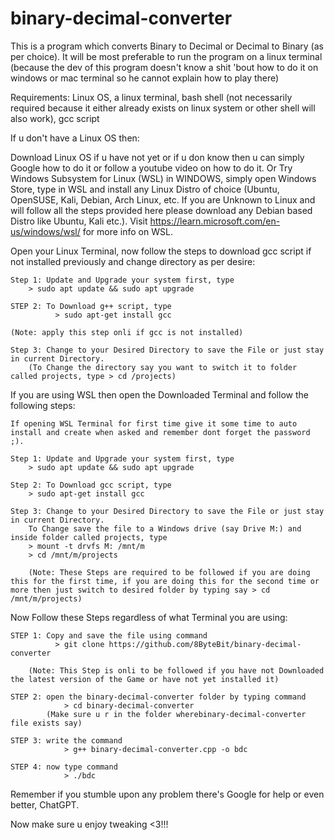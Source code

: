 # binary-decimal-converter
This is a program which converts Binary to Decimal or Decimal to Binary (as per choice).
It will be most preferable to run the program on a linux terminal 
(because the dev of this program doesn't know a shit 'bout how to do it on windows or mac terminal
so he cannot explain how to play there)

Requirements: Linux OS, a linux terminal, bash shell (not necessarily required because it either already exists 
              on linux system or other shell will also work), gcc script

If u don't have a Linux OS then:

Download Linux OS if u have not yet or if u don know then u can simply Google how to do it or follow a youtube video on how to do it.
Or Try Windows Subsystem for Linux (WSL) in WINDOWS, simply open Windows Store, type in WSL and install any Linux Distro of choice (Ubuntu, OpenSUSE, Kali, Debian, Arch Linux, etc. If you are Unknown to Linux and will follow all the steps provided here please download any Debian based Distro like Ubuntu, Kali etc.). Visit https://learn.microsoft.com/en-us/windows/wsl/ for more info on WSL.

Open your Linux Terminal, now follow the steps to download gcc script if not installed previously and change directory as per desire:

  	Step 1: Update and Upgrade your system first, type
		> sudo apt update && sudo apt upgrade

  	STEP 2: To Download g++ script, type
		      > sudo apt-get install gcc
				
	(Note: apply this step onli if gcc is not installed)
		
  	Step 3: Change to your Desired Directory to save the File or just stay in current Directory.
		(To Change the directory say you want to switch it to folder called projects, type > cd /projects)
				
If you are using WSL then open the Downloaded Terminal and follow the following steps:

	If opening WSL Terminal for first time give it some time to auto install and create when asked and remember dont forget the password ;).

	Step 1: Update and Upgrade your system first, type
		> sudo apt update && sudo apt upgrade
				
	Step 2: To Download gcc script, type
		> sudo apt-get install gcc
				
	Step 3: Change to your Desired Directory to save the File or just stay in current Directory.
		To Change save the file to a Windows drive (say Drive M:) and inside folder called projects, type
		> mount -t drvfs M: /mnt/m
		> cd /mnt/m/projects
		
		(Note: These Steps are required to be followed if you are doing this for the first time, if you are doing this for the second time or more then just switch to desired folder by typing say > cd /mnt/m/projects)
		
		
Now Follow these Steps regardless of what Terminal you are using:

  	STEP 1: Copy and save the file using command 
	          > git clone https://github.com/8ByteBit/binary-decimal-converter
		
		(Note: This Step is onli to be followed if you have not Downloaded the latest version of the Game or have not yet installed it)

    STEP 2: open the binary-decimal-converter folder by typing command 
		        > cd binary-decimal-converter
            (Make sure u r in the folder wherebinary-decimal-converter file exists say) 

    STEP 3: write the command 
		        > g++ binary-decimal-converter.cpp -o bdc
         
    STEP 4: now type command 
		        > ./bdc
        
Remember if you stumble upon any problem there's Google for help or even better, ChatGPT.        

Now make sure u enjoy tweaking <3!!!
